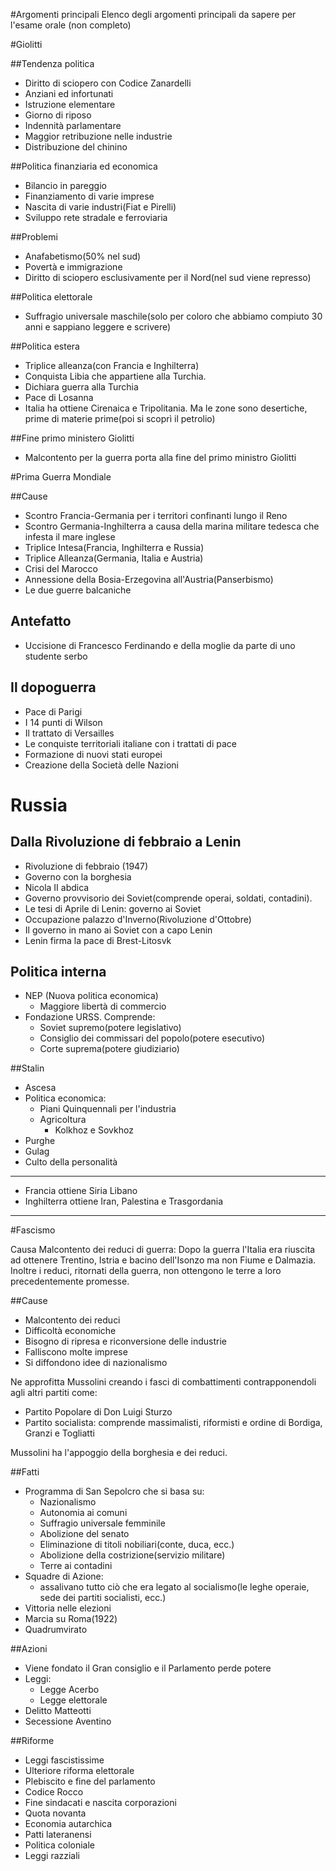 #Argomenti principali
Elenco degli argomenti principali da sapere per l'esame orale (non completo)

#Giolitti

##Tendenza politica
* Diritto di sciopero con Codice Zanardelli
* Anziani ed infortunati
* Istruzione elementare
* Giorno di riposo
* Indennità parlamentare
* Maggior retribuzione nelle industrie
* Distribuzione del chinino

##Politica finanziaria ed economica
* Bilancio in pareggio
* Finanziamento di varie imprese
* Nascita di varie industri(Fiat e Pirelli)
* Sviluppo rete stradale e ferroviaria

##Problemi
* Anafabetismo(50% nel sud)
* Povertà e immigrazione
* Diritto di sciopero esclusivamente per il Nord(nel sud viene represso)

##Politica elettorale
* Suffragio universale maschile(solo per coloro che abbiamo compiuto 30 anni e sappiano leggere e scrivere)

##Politica estera
* Triplice alleanza(con Francia e Inghilterra)
* Conquista Libia che appartiene alla Turchia.
* Dichiara guerra alla Turchia
* Pace di Losanna
* Italia ha ottiene Cirenaica e Tripolitania. Ma le zone sono desertiche, prime di materie prime(poi si scoprì il petrolio)

##Fine primo ministero Giolitti
* Malcontento per la guerra porta alla fine del primo ministro Giolitti



#Prima Guerra Mondiale

##Cause
* Scontro Francia-Germania per i territori confinanti lungo il Reno
* Scontro Germania-Inghilterra a causa della marina militare tedesca che infesta il mare inglese
* Triplice Intesa(Francia, Inghilterra e Russia)
* Triplice Alleanza(Germania, Italia e Austria)
* Crisi del Marocco
* Annessione della Bosia-Erzegovina all'Austria(Panserbismo)
* Le due guerre balcaniche

## Antefatto
* Uccisione di Francesco Ferdinando e della moglie da parte di uno studente serbo

## Il dopoguerra
- Pace di Parigi
- I 14 punti di Wilson
- Il trattato di Versailles
- Le conquiste territoriali italiane con i trattati di pace
- Formazione di nuovi stati europei
- Creazione della Società delle Nazioni

# Russia

## Dalla Rivoluzione di febbraio a Lenin
- Rivoluzione di febbraio (1947)
- Governo con la borghesia
- Nicola II abdica
- Governo provvisorio dei Soviet(comprende operai, soldati, contadini).
- Le tesi di Aprile di Lenin: governo ai Soviet
- Occupazione palazzo d'Inverno(Rivoluzione d'Ottobre)
- Il governo in mano ai Soviet con a capo Lenin
- Lenin firma la pace di Brest-Litosvk

## Politica interna
- NEP (Nuova politica economica)
    - Maggiore libertà di commercio
- Fondazione URSS. Comprende:
    - Soviet supremo(potere legislativo)
    - Consiglio dei commissari del popolo(potere esecutivo)
    - Corte suprema(potere giudiziario)


##Stalin
- Ascesa
- Politica economica:
    - Piani Quinquennali per l'industria
    - Agricoltura
         - Kolkhoz e Sovkhoz
- Purghe
- Gulag
- Culto della personalità


---
- Francia ottiene Siria Libano
- Inghilterra ottiene Iran, Palestina e Trasgordania
---


#Fascismo

Causa Malcontento dei reduci di guerra: Dopo la guerra l'Italia era riuscita ad ottenere Trentino, Istria e bacino dell'Isonzo ma non Fiume e Dalmazia.
Inoltre i reduci, ritornati della guerra, non ottengono le terre a loro precedentemente promesse.

##Cause
- Malcontento dei reduci
- Difficoltà economiche
- Bisogno di ripresa e riconversione delle industrie
- Falliscono molte imprese
- Si diffondono idee di nazionalismo

Ne approfitta Mussolini creando i fasci di combattimenti contrapponendoli agli altri partiti come:
- Partito Popolare di Don Luigi Sturzo
- Partito socialista: comprende massimalisti, riformisti e ordine di Bordiga, Granzi e Togliatti

Mussolini ha l'appoggio della borghesia e dei reduci.

##Fatti
- Programma di San Sepolcro che si basa su:
    - Nazionalismo
    - Autonomia ai comuni
    - Suffragio universale femminile
    - Abolizione del senato
    - Eliminazione di titoli nobiliari(conte, duca, ecc.)
    - Abolizione della costrizione(servizio militare)
    - Terre ai contadini
- Squadre di Azione:
    - assalivano tutto ciò che era legato al socialismo(le leghe operaie, sede dei partiti socialisti, ecc.)
- Vittoria nelle elezioni
- Marcia su Roma(1922)
- Quadrumvirato

##Azioni
- Viene fondato il Gran consiglio e il Parlamento perde potere
- Leggi:
    - Legge Acerbo
    - Legge elettorale
- Delitto Matteotti
- Secessione Aventino

##Riforme
- Leggi fascistissime
- Ulteriore riforma elettorale
- Plebiscito e fine del parlamento
- Codice Rocco
- Fine sindacati e nascita corporazioni
- Quota novanta
- Economia autarchica
- Patti lateranensi
- Politica coloniale
- Leggi razziali




